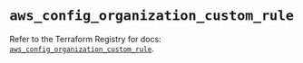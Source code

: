 # `aws_config_organization_custom_rule`

Refer to the Terraform Registry for docs: [`aws_config_organization_custom_rule`](https://registry.terraform.io/providers/hashicorp/aws/5.39.0/docs/resources/config_organization_custom_rule).
